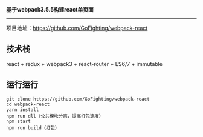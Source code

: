 **基于webpack3.5.5构建react单页面**

----------
项目地址：<https://github.com/GoFighting/webpack-react>

技术栈
----------
react + redux + webpack3 + react-router + ES6/7 + immutable

运行运行
----------
    git clone https://github.com/GoFighting/webpack-react
    cd webpack-react
    yarn install
    npm run dll（公共模块分离，提高打包速度）
    npm start 
    npm run build（打包）
    